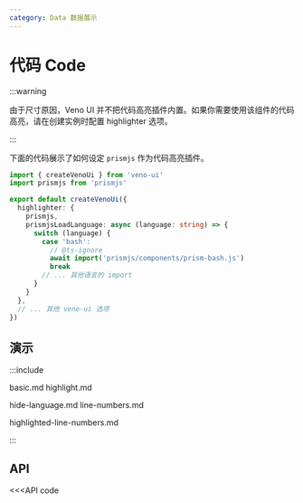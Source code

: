 ```yaml
---
category: Data 数据展示
---
```


# 代码 Code

:::warning 

由于尺寸原因，Veno UI 并不把代码高亮插件内置。如果你需要使用该组件的代码高亮，请在创建实例时配置 highlighter 选项。

:::

下面的代码展示了如何设定 `prismjs` 作为代码高亮插件。

```typescript
import { createVenoUi } from 'veno-ui'
import prismjs from 'prismjs'

export default createVenoUi({
  highlighter: {
    prismjs,
    prismjsLoadLanguage: async (language: string) => {
      switch (language) {
        case 'bash':
          // @ts-ignore
          await import('prismjs/components/prism-bash.js')
          break
        // ... 其他语言的 import 
      }
    }
  },
  // ... 其他 veno-ui 选项
})
```

## 演示

:::include

basic.md highlight.md

hide-language.md line-numbers.md

highlighted-line-numbers.md

:::

## API

<<<API code